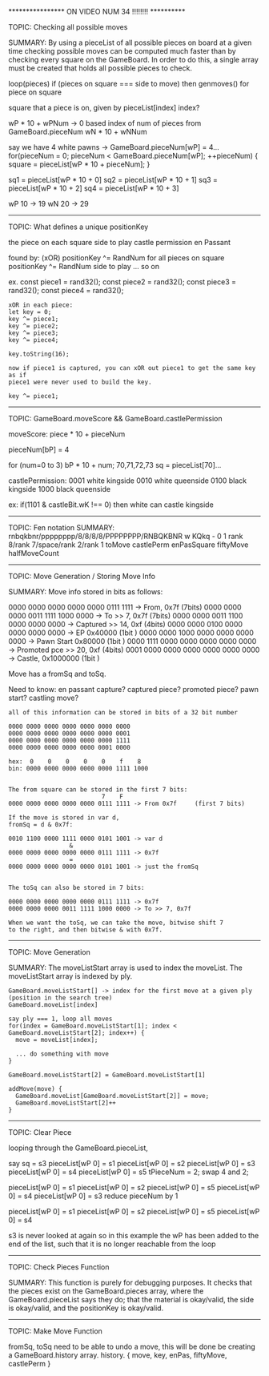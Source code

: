 **************** ON VIDEO NUM 34 !!!!!!!!    **********

TOPIC: Checking all possible moves

SUMMARY: By using a pieceList of all possible pieces on board at a given time
         checking possible moves can be computed much faster than by checking 
         every square on the GameBoard. In order to do this, a single array 
         must be created that holds all possible pieces to check. 

loop(pieces) 
if (pieces on square === side to move)
then genmoves() for piece on square 


square that a piece is on, given by pieceList[index]
index? 

wP * 10 + wPNum -> 0 based index of num of pieces from GameBoard.pieceNum
wN * 10 + wNNum


say we have 4 white pawns -> GameBoard.pieceNum[wP] = 4...
for(pieceNum = 0; pieceNum < GameBoard.pieceNum[wP]; ++pieceNum) {
  square = pieceList[wP * 10 + pieceNum];
}

sq1 = pieceList[wP * 10 + 0]
sq2 = pieceList[wP * 10 + 1]
sq3 = pieceList[wP * 10 + 2]
sq4 = pieceList[wP * 10 + 3]

wP 10 -> 19
wN 20 -> 29 

-----------------------------------------------------------------------

TOPIC: What defines a unique positionKey

the piece on each square 
side to play 
castle permission 
en Passant 

found by: (xOR)
positionKey ^= RandNum for all pieces on square 
positionKey ^= RandNum side to play 
... so on 

ex. const piece1 = rand32();
    const piece2 = rand32();
    const piece3 = rand32();
    const piece4 = rand32();  

    xOR in each piece:
    let key = 0; 
    key ^= piece1;
    key ^= piece2; 
    key ^= piece3;
    key ^= piece4;

    key.toString(16); 

    now if piece1 is captured, you can xOR out piece1 to get the same key as if
    piece1 were never used to build the key.

    key ^= piece1; 

-----------------------------------------------------------------------

TOPIC: GameBoard.moveScore && GameBoard.castlePermission 

moveScore: 
  piece * 10 + pieceNum         

  pieceNum[bP] = 4 

  for (num=0 to 3) 
    bP * 10 + num;     70,71,72,73
    sq = pieceList[70]...

castlePermission: 
  0001   white kingside
  0010   white queenside
  0100   black kingside
  1000   black queenside

  ex: if(1101 & castleBit.wK !== 0) then white can castle kingside

-----------------------------------------------------------------------

TOPIC: Fen notation 
SUMMARY:
rnbqkbnr/pppppppp/8/8/8/8/PPPPPPPP/RNBQKBNR w KQkq - 0 1
rank 8/rank 7/space/rank 2/rank 1 toMove castlePerm enPasSquare fiftyMove halfMoveCount

-----------------------------------------------------------------------

TOPIC: Move Generation / Storing Move Info

SUMMARY: Move info stored in bits as follows: 

  0000 0000 0000 0000 0000 0111 1111 -> From, 0x7f               (7bits)
  0000 0000 0000 0011 1111 1000 0000 -> To >> 7, 0x7f            (7bits)
  0000 0000 0011 1100 0000 0000 0000 -> Captured >> 14, 0xf      (4bits)
  0000 0000 0100 0000 0000 0000 0000 -> EP 0x40000               (1bit )
  0000 0000 1000 0000 0000 0000 0000 -> Pawn Start 0x80000       (1bit )
  0000 1111 0000 0000 0000 0000 0000 -> Promoted pce >> 20, 0xf  (4bits)
  0001 0000 0000 0000 0000 0000 0000 -> Castle, 0x1000000        (1bit )
  
  Move has a fromSq and toSq. 

  Need to know: 
    en passant capture?
    captured piece?
    promoted piece?
    pawn start?
    castling move?

    all of this information can be stored in bits of a 32 bit number

    0000 0000 0000 0000 0000 0000 0000
    0000 0000 0000 0000 0000 0000 0001
    0000 0000 0000 0000 0000 0000 1111
    0000 0000 0000 0000 0000 0001 0000

    hex:  0    0    0    0    0    f    8
    bin: 0000 0000 0000 0000 0000 1111 1000


    The from square can be stored in the first 7 bits: 
                              7    F
    0000 0000 0000 0000 0000 0111 1111 -> From 0x7f     (first 7 bits)  

    If the move is stored in var d,
    fromSq = d & 0x7f:

    0010 1100 0000 1111 0000 0101 1001 -> var d 
                     &
    0000 0000 0000 0000 0000 0111 1111 -> 0x7f
                     =
    0000 0000 0000 0000 0000 0101 1001 -> just the fromSq


    The toSq can also be stored in 7 bits: 

    0000 0000 0000 0000 0000 0111 1111 -> 0x7f
    0000 0000 0000 0011 1111 1000 0000 -> To >> 7, 0x7f

    When we want the toSq, we can take the move, bitwise shift 7 
    to the right, and then bitwise & with 0x7f. 

-----------------------------------------------------------------------

TOPIC: Move Generation 

SUMMARY: The moveListStart array is used to index the moveList. The 
         moveListStart array is indexed by ply. 

    GameBoard.moveListStart[] -> index for the first move at a given ply (position in the search tree)
    GameBoard.moveList[index] 

    say ply === 1, loop all moves 
    for(index = GameBoard.moveListStart[1]; index < GameBoard.moveListStart[2]; index++) {
      move = moveList[index]; 

      ... do something with move
    }

    GameBoard.moveListStart[2] = GameBoard.moveListStart[1]

    addMove(move) {
      GameBoard.moveList[GameBoard.moveListStart[2]] = move; 
      GameBoard.moveListStart[2]++
    }

-----------------------------------------------------------------------

TOPIC: Clear Piece 

  looping through the GameBoard.pieceList, 

  say sq = s3 
  pieceList[wP 0] = s1
  pieceList[wP 0] = s2
  pieceList[wP 0] = s3
  pieceList[wP 0] = s4
  pieceList[wP 0] = s5
  tPieceNum = 2; 
  swap 4 and 2; 

  pieceList[wP 0] = s1
  pieceList[wP 0] = s2
  pieceList[wP 0] = s5
  pieceList[wP 0] = s4
  pieceList[wP 0] = s3
  reduce pieceNum by 1 

  pieceList[wP 0] = s1
  pieceList[wP 0] = s2
  pieceList[wP 0] = s5
  pieceList[wP 0] = s4

  s3 is never looked at again
  so in this example the wP has been added to the end of the list, 
  such that it is no longer reachable from the loop 

-----------------------------------------------------------------------

TOPIC: Check Pieces Function 

SUMMARY: This function is purely for debugging purposes. It checks that the pieces exist
        on the GameBoard.pieces array, where the GameBoard.pieceList says they do; that the
        material is okay/valid, the side is okay/valid, and the positionKey is okay/valid.

-----------------------------------------------------------------------

TOPIC: Make Move Function 


  fromSq, toSq 
  need to be able to undo a move, this will be done be creating a 
  GameBoard.history array. 
  history. { move, key, enPas, fiftyMove, castlePerm }
































